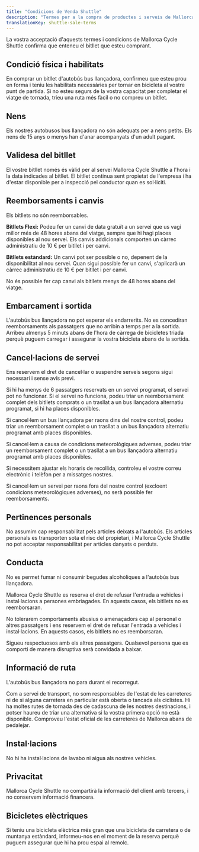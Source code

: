 ```yaml
---
title: "Condicions de Venda Shuttle"
description: "Termes per a la compra de productes i serveis de Mallorca Cycle Shuttle."
translationKey: shuttle-sale-terms
---
```


La vostra acceptació d'aquests termes i condicions de Mallorca Cycle Shuttle confirma que enteneu el bitllet que esteu comprant.

## Condició física i habilitats

En comprar un bitllet d'autobús bus llançadora, confirmeu que esteu prou en forma i teniu les habilitats necessàries per tornar en bicicleta al vostre punt de partida. Si no esteu segurs de la vostra capacitat per completar el viatge de tornada, trieu una ruta més fàcil o no compreu un bitllet.

## Nens

Els nostres autobusos bus llançadora no són adequats per a nens petits. Els nens de 15 anys o menys han d'anar acompanyats d'un adult pagant.

## Validesa del bitllet

El vostre bitllet només és vàlid per al servei Mallorca Cycle Shuttle a l'hora i la data indicades al bitllet. El bitllet continua sent propietat de l'empresa i ha d'estar disponible per a inspecció pel conductor quan es sol·liciti.

## Reemborsaments i canvis

Els bitllets no són reemborsables.

**Bitllets Flexi:** Podeu fer un canvi de data gratuït a un servei que us vagi millor més de 48 hores abans del viatge, sempre que hi hagi places disponibles al nou servei. Els canvis addicionals comporten un càrrec administratiu de 10 € per bitllet i per canvi.

**Bitllets estàndard:** Un canvi pot ser possible o no, depenent de la disponibilitat al nou servei. Quan sigui possible fer un canvi, s'aplicarà un càrrec administratiu de 10 € per bitllet i per canvi.

No és possible fer cap canvi als bitllets menys de 48 hores abans del viatge.

## Embarcament i sortida

L'autobús bus llançadora no pot esperar els endarrerits. No es concediran reemborsaments als passatgers que no arribin a temps per a la sortida. Arribeu almenys 5 minuts abans de l'hora de càrrega de bicicletes triada perquè puguem carregar i assegurar la vostra bicicleta abans de la sortida.

## Cancel·lacions de servei

Ens reservem el dret de cancel·lar o suspendre serveis segons sigui necessari i sense avís previ.

Si hi ha menys de 6 passatgers reservats en un servei programat, el servei pot no funcionar. Si el servei no funciona, podeu triar un reemborsament complet dels bitllets comprats o un trasllat a un bus llançadora alternatiu programat, si hi ha places disponibles.

Si cancel·lem un bus llançadora per raons dins del nostre control, podeu triar un reemborsament complet o un trasllat a un bus llançadora alternatiu programat amb places disponibles.

Si cancel·lem a causa de condicions meteorològiques adverses, podeu triar un reemborsament complet o un trasllat a un bus llançadora alternatiu programat amb places disponibles.

Si necessitem ajustar els horaris de recollida, controleu el vostre correu electrònic i telèfon per a missatges nostres.

Si cancel·lem un servei per raons fora del nostre control (excloent condicions meteorològiques adverses), no serà possible fer reemborsaments.

## Pertinences personals

No assumim cap responsabilitat pels articles deixats a l'autobús. Els articles personals es transporten sota el risc del propietari, i Mallorca Cycle Shuttle no pot acceptar responsabilitat per articles danyats o perduts.

## Conducta

No es permet fumar ni consumir begudes alcohòliques a l'autobús bus llançadora.

Mallorca Cycle Shuttle es reserva el dret de refusar l'entrada a vehicles i instal·lacions a persones embriagades. En aquests casos, els bitllets no es reemborsaran.

No tolerarem comportaments abusius o amenaçadors cap al personal o altres passatgers i ens reservem el dret de refusar l'entrada a vehicles i instal·lacions. En aquests casos, els bitllets no es reemborsaran.

Sigueu respectuosos amb els altres passatgers. Qualsevol persona que es comporti de manera disruptiva serà convidada a baixar.

## Informació de ruta

L'autobús bus llançadora no para durant el recorregut.

Com a servei de transport, no som responsables de l'estat de les carreteres ni de si alguna carretera en particular està oberta o tancada als ciclistes. Hi ha moltes rutes de tornada des de cadascuna de les nostres destinacions, i potser haureu de triar una alternativa si la vostra primera opció no està disponible. Comproveu l'estat oficial de les carreteres de Mallorca abans de pedalejar.

## Instal·lacions

No hi ha instal·lacions de lavabo ni aigua als nostres vehicles.

## Privacitat

Mallorca Cycle Shuttle no compartirà la informació del client amb tercers, i no conservem informació financera.

## Bicicletes elèctriques

Si teniu una bicicleta elèctrica més gran que una bicicleta de carretera o de muntanya estàndard, informeu-nos en el moment de la reserva perquè puguem assegurar que hi ha prou espai al remolc.
